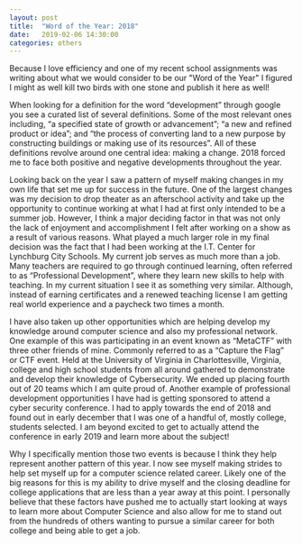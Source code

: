 ```yaml
---
layout: post
title:  "Word of the Year: 2018"
date:   2019-02-06 14:30:00
categories: others
---
```


Because I love efficiency and one of my recent school assignments was writing about what we would consider to be our "Word of the Year" I figured I might as well kill two birds with one stone and publish it here as well!

When looking for a definition for the word “development” through google you see a curated list of several definitions. Some of the most relevant ones including, “a specified state of growth or advancement”; “a new and refined product or idea”; and “the process of converting land to a new purpose by constructing buildings or making use of its resources”. All of these definitions revolve around one central idea: making a change. 2018 forced me to face both positive and negative developments throughout the year.

Looking back on the year I saw a pattern of myself making changes in my own life that set me up for success in the future. One of the largest changes was my decision to drop theater as an afterschool activity and take up the opportunity to continue working at what I had at first only intended to be a summer job. However, I think a major deciding factor in that was not only the lack of enjoyment and accomplishment I felt after working on a show as a result of various reasons. What played a much larger role in my final decision was the fact that I had been working at the I.T. Center for Lynchburg City Schools. My current job serves as much more than a job. Many teachers are required to go through continued learning, often referred to as “Professional Development”, where they learn new skills to help with teaching. In my current situation I see it as something very similar. Although, instead of earning certificates and a renewed teaching license I am getting real world experience and a paycheck two times a month.

I have also taken up other opportunities which are helping develop my knowledge around computer science and also my professional network. One example of this was participating in an event known as “MetaCTF” with three other friends of mine. Commonly referred to as a “Capture the Flag” or CTF event. Held at the University of Virginia in Charlottesville, Virginia, college and high school students from all around gathered to demonstrate and develop their knowledge of Cybersecurity. We ended up placing fourth out of 20 teams which I am quite proud of.
Another example of professional development opportunities I have had is getting sponsored to attend a cyber security conference. I had to apply towards the end of 2018 and found out in early december that I was one of a handful of, mostly college, students selected. I am beyond excited to get to actually attend the conference in early 2019 and learn more about the subject!

Why I specifically mention those two events is because I think they help represent another pattern of this year. I now see myself making strides to help set myself up for a computer science related career. Likely one of the big reasons for this is my ability to drive myself and the closing deadline for college applications that are less than a year away at this point. I personally believe that these factors have pushed me to actually start looking at ways to learn more about Computer Science and also allow for me to stand out from the hundreds of others wanting to pursue a similar career for both college and being able to get a job.
